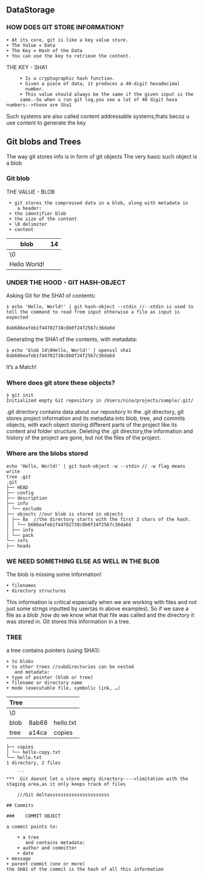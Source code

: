 ## DataStorage

### HOW DOES GIT STORE INFORMATION?

    ➤ At its core, git is like a key value store.
    ➤ The Value = Data
    ➤ The Key = Hash of the Data
    ➤ You can use the key to retrieve the content.

THE KEY - SHA1
       
         ➤ Is a cryptographic hash function.
         ➤ Given a piece of data, it produces a 40-digit hexadecimal
           number. 
         ➤ This value should always be the same if the given input is the
         same.-So when u run git log,you see a lot of 40 digit hexa numbers-->those are Sha1
 
 Such systems are also called content addressable systems,thats becoz u use content to generate the key
 
 ## Git blobs and Trees
 
 The way git stores info is in form of git objects
 The very basic such object is a blob
 
 ### Git blob
 THE VALUE - BLOB
 
 
     ➤ git stores the compressed data in a blob, along with metadata in
        a header:
     ➤ the identifier blob
     ➤ the size of the content
     ➤ \0 delimiter
     ➤ content



|blob | 14     | 
|-----|------- |
| \0           |
| Hello World! |



### UNDER THE HOOD - GIT HASH-OBJECT

Asking Git for the SHA1 of contents:

```
❯ echo 'Hello, World!' | git hash-object --stdin //--stdin is used to tell the command to read from input otherwise a file as input is expected

8ab686eafeb1f44702738c8b0f24f2567c36da6d
```
Generating the SHA1 of the contents, with metadata:
```
❯ echo 'blob 14\0Hello, World!' | openssl sha1
8ab686eafeb1f44702738c8b0f24f2567c36da6d
```
It’s a Match! 

### Where does git store these objects?

```
❯ git init
Initialized empty Git repository in /Users/nina/projects/sample/.git/

```
.git directory contains data about our repository
 In the .git directory, git stores project information and its metadata into blob, tree, and commits objects, 
 with each object storing different parts of the project like its content and folder structure.
 Deleting the .git directory,the information and history of the project are gone, but not the files of the project.

### Where are the blobs stored
 
```
echo 'Hello, World!' | git hash-object -w --stdin // -w flag means write
tree .git
.git
├── HEAD
├── config
├── description
├── info
│ └── exclude
├── objects //our blob is stored in objects
│ ├── 8a  //the directory starts with the first 2 chars of the hash.
│ │ └── b686eafeb1f44702738c8b0f24f2567c36da6d
│ ├── info
│ └── pack
└── refs
├── heads

```

### WE NEED SOMETHING ELSE AS WELL IN THE BLOB
The blob is missing some information!
    
    ➤ filenames
    ➤ directory structures
This information is critical especially when we are working with files and not just some strngs inputted by user(as in above examples).
So if we save a file as a blob ,how do we know what that file was called and the directory it was stored in.
Git stores this information in a tree.

### TREE
a tree contains pointers (using SHA1):

    ➤ to blobs
    ➤ to other trees //subdirectories can be nested
       and metadata:  
    ➤ type of pointer (blob or tree)
    ➤ filename or directory name
    ➤ mode (executable file, symbolic link, …)
    
  |Tree|      |<size-14>| 
  |----|------|---------|
  | \0                  |
  |blob|8ab68 |hello.txt|
  |tree|a14ca |copies   |
    
```
├── copies
│ └── hello-copy.txt
└── hello.txt
1 directory, 2 files
    
    ```
***  Git doesnt let u store empty directory---->limitation with the staging area,as it only keeps track of files

    ///Git deltassssssssssssssssssssss
    
## Commits
    
###    COMMIT OBJECT
    
a commit points to:
                            
    ➤ a tree
       and contains metadata:
    ➤ author and committer
    ➤ date
➤ message
➤ parent commit (one or more)
the SHA1 of the commit is the hash of all this information
    
